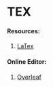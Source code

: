 # TEX

#### Resources:

1. [LaTex](https://www.youtube.com/watch?v=ydOTMQC7np0, 'FreeCodeCamp')


#### Online Editor:

1. [Overleaf](https://www.overleaf.com/)
